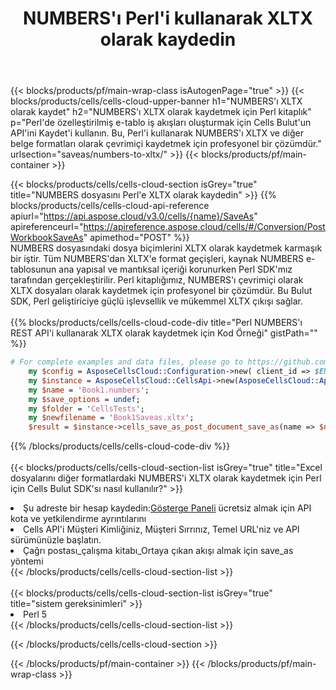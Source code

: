﻿---
title:  NUMBERS'ı Perl'i kullanarak XLTX olarak kaydedin
description:  NUMBERS biçimindeki dosyayı XLTX biçimindeki dosya olarak kaydetmek için Perl için Aspose.Cells Bulut SDK'sını kullanma.
---
{{< blocks/products/pf/main-wrap-class isAutogenPage="true" >}}
{{< blocks/products/cells/cells-cloud-upper-banner h1="NUMBERS\'ı XLTX olarak kaydet" h2="NUMBERS\'ı XLTX olarak kaydetmek için Perl kitaplık" p="Perl\'de özelleştirilmiş e-tablo iş akışları oluşturmak için Cells Bulut\'un API\'ini Kaydet\'i kullanın. Bu, Perl\'i kullanarak NUMBERS\'ı XLTX ve diğer belge formatları olarak çevrimiçi kaydetmek için profesyonel bir çözümdür." urlsection="saveas/numbers-to-xltx/" >}}
{{< blocks/products/pf/main-container >}}

{{< blocks/products/cells/cells-cloud-section isGrey="true" title="NUMBERS dosyasını Perl\'e XLTX olarak kaydedin" >}}
{{% blocks/products/cells/cells-cloud-api-reference apiurl="https://api.aspose.cloud/v3.0/cells/{name}/SaveAs" apireferenceurl="https://apireference.aspose.cloud/cells/#/Conversion/PostWorkbookSaveAs" apimethod="POST" %}}
<br/>
NUMBERS dosyasındaki dosya biçimlerini XLTX olarak kaydetmek karmaşık bir iştir. Tüm NUMBERS'dan XLTX'e format geçişleri, kaynak NUMBERS e-tablosunun ana yapısal ve mantıksal içeriği korunurken Perl SDK'mız tarafından gerçekleştirilir. Perl kitaplığımız, NUMBERS'ı çevrimiçi olarak XLTX dosyaları olarak kaydetmek için profesyonel bir çözümdür. Bu Bulut SDK, Perl geliştiriciye güçlü işlevsellik ve mükemmel XLTX çıkışı sağlar.
<br/>
<br/>
{{% blocks/products/cells/cells-cloud-code-div title="Perl NUMBERS\'ı REST API\'i kullanarak XLTX olarak kaydetmek için Kod Örneği" gistPath="" %}}
  
```perl
# For complete examples and data files, please go to https://github.com/aspose-cells-cloud/aspose-cells-cloud-perl/
    my $config = AsposeCellsCloud::Configuration->new( client_id => $ENV{'ProductClientId'}, client_secret => $ENV{'ProductClientSecret'});
    my $instance = AsposeCellsCloud::CellsApi->new(AsposeCellsCloud::ApiClient->new( $config));
    my $name = 'Book1.numbers';
    my $save_options = undef;
    my $folder = 'CellsTests';
    my $newfilename = 'Book1Saveas.xltx';
    $result = $instance->cells_save_as_post_document_save_as(name => $name,save_options => $save_options, newfilename => $newfilename, folder => $folder);
```
  
{{% /blocks/products/cells/cells-cloud-code-div %}}
<br/>
<br/>
{{< blocks/products/cells/cells-cloud-section-list isGrey="true" title="Excel dosyalarını diğer formatlardaki NUMBERS\'i XLTX olarak kaydetmek için Perl için Cells Bulut SDK\'sı nasıl kullanılır?" >}}
<li> Şu adreste bir hesap kaydedin:<a href="https://dashboard.aspose.cloud/">Gösterge Paneli</a> ücretsiz almak için API kota ve yetkilendirme ayrıntılarını</li>
<li>Cells API'i Müşteri Kimliğiniz, Müşteri Sırrınız, Temel URL'niz ve API sürümünüzle başlatın.</li>
<li>Çağrı postası_çalışma kitabı_Ortaya çıkan akışı almak için save_as yöntemi</li>
{{< /blocks/products/cells/cells-cloud-section-list >}}
<br/>
<br/>
{{< blocks/products/cells/cells-cloud-section-list isGrey="true" title="sistem gereksinimleri" >}}
<li>Perl 5</li>
{{< /blocks/products/cells/cells-cloud-section-list >}}

{{< /blocks/products/cells/cells-cloud-section >}}

{{< /blocks/products/pf/main-container >}}
{{< /blocks/products/pf/main-wrap-class >}}

